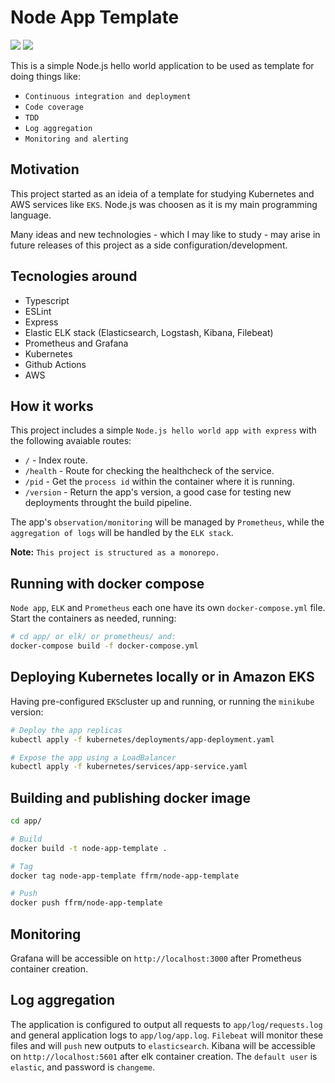 # Node App Template
<img src="https://github.com/ffrm/node-app-template/workflows/Build/badge.svg" />

<img src="https://github.com/ffrm/node-app-template/tree/master/app/coverage/coverage.svg" />

This is a simple Node.js hello world application to be used as template for doing things like:

- `Continuous integration and deployment`
- `Code coverage`
- `TDD`
- `Log aggregation`
- `Monitoring and alerting`

## Motivation
This project started as an ideia of a template for studying Kubernetes and AWS services like `EKS`. Node.js was choosen as it is my main programming language.

Many ideas and new technologies - which I may like to study - may arise in future releases of this project as a side configuration/development.

## Tecnologies around
- Typescript
- ESLint
- Express
- Elastic ELK stack (Elasticsearch, Logstash, Kibana, Filebeat)
- Prometheus and Grafana
- Kubernetes
- Github Actions
- AWS

## How it works
This project includes a simple `Node.js hello world app with express` with the following avaiable routes:

- `/` - Index route.
- `/health` - Route for checking the healthcheck of the service.
- `/pid` - Get the `process id` within the container where it is running.
- `/version` - Return the app's version, a good case for testing new deployments throught the build pipeline.

The app's `observation/monitoring` will be managed by `Prometheus`, while the `aggregation of logs` will be handled by the `ELK stack`.

<b>Note:</b> `This project is structured as a monorepo.`

## Running with docker compose

`Node app`, `ELK` and `Prometheus` each one have its own `docker-compose.yml` file. Start the containers as needed, running:

```bash
# cd app/ or elk/ or prometheus/ and:
docker-compose build -f docker-compose.yml
```

## Deploying Kubernetes locally or in Amazon EKS
Having pre-configured `EKS`cluster up and running, or running the `minikube` version:

```bash
# Deploy the app replicas
kubectl apply -f kubernetes/deployments/app-deployment.yaml

# Expose the app using a LoadBalancer
kubectl apply -f kubernetes/services/app-service.yaml
```

## Building and publishing docker image
```bash
cd app/

# Build
docker build -t node-app-template .

# Tag
docker tag node-app-template ffrm/node-app-template

# Push
docker push ffrm/node-app-template
```

## Monitoring
Grafana will be accessible on `http://localhost:3000` after Prometheus container creation.

## Log aggregation
The application is configured to output all requests to `app/log/requests.log` and general application logs to `app/log/app.log`. `Filebeat` will monitor these files and will `push` new outputs to `elasticsearch`. Kibana will be accessible on `http://localhost:5601` after elk container creation. The `default user` is `elastic`, and password is `changeme`.
